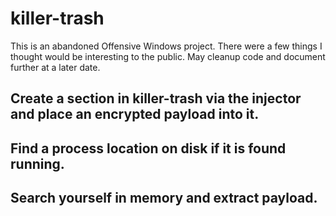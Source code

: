 # killer-trash

This is an abandoned Offensive Windows project. There were a few things I thought would be interesting to the public. May cleanup code and document further at a later date.

## Create a section in killer-trash via the injector and place an encrypted payload into it.
## Find a process location on disk if it is found running.
## Search yourself in memory and extract payload.

